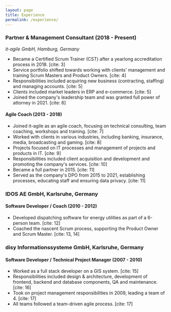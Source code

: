 ```yaml
---
layout: page
title: Experience
permalink: /experience/
---
```

### Partner & Management Consultant (2018 - Present)
_it-agile GmbH, Hamburg, Germany_

* Became a Certified Scrum Trainer (CST) after a yearlong accreditation process in 2018. [cite: 3]
* Service portfolio shifted towards working with clients' management and training Scrum Masters and Product Owners. [cite: 4]
* Responsibilities included acquiring new business (contracting, staffing) and managing accounts. [cite: 5]
* Clients included market leaders in ERP and e-commerce. [cite: 5]
* Joined the company's leadership team and was granted full power of attorney in 2021. [cite: 6]

#### Agile Coach (2013 - 2018)

* Joined it-agile as an agile coach, focusing on technical consulting, team coaching, workshops and training. [cite: 7]
* Worked with clients in various industries, including banking, insurance, media, broadcasting and gaming. [cite: 8]
* Projects focused on IT processes and management of projects and products in IT. [cite: 9]
* Responsibilities included client acquisition and development and promoting the company's services. [cite: 10]
* Became a full partner in 2015. [cite: 11]
* Served as the company's DPO from 2015 to 2021, establishing processes, educating staff and ensuring data privacy. [cite: 11]

### IDOS AE GmbH, Karlsruhe, Germany

#### Software Developer / Coach (2010 - 2012)

* Developed dispatching software for energy utilities as part of a 6-person team. [cite: 12]
* Coached the nascent Scrum process, supporting the Product Owner and Scrum Master. [cite: 13, 14]

### disy Informationssysteme GmbH, Karlsruhe, Germany

#### Software Developer / Technical Project Manager (2007 - 2010)

* Worked as a full stack developer on a GIS system. [cite: 15]
* Responsibilities included design & architecture, development of frontend, backend and database components, QA and maintenance. [cite: 16]
* Took on project management responsibilities in 2009, leading a team of 4. [cite: 17]
* All teams followed a team-driven agile process. [cite: 17]
